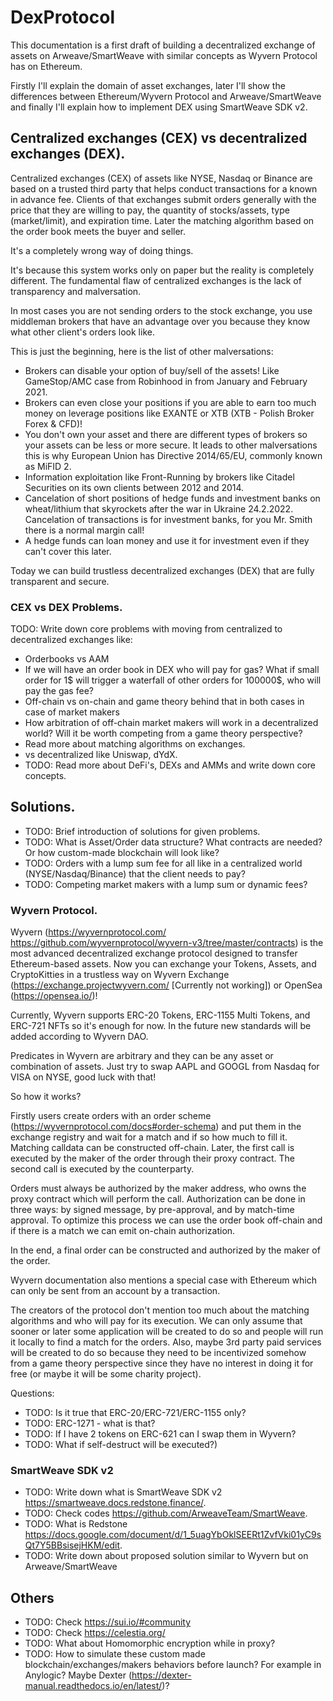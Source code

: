 # DexProtocol
This documentation is a first draft of building a decentralized exchange of assets on Arweave/SmartWeave with similar concepts as Wyvern Protocol has on Ethereum.

Firstly I'll explain the domain of asset exchanges, later I'll show the differences between Ethereum/Wyvern Protocol and Arweave/SmartWeave and finally I'll explain how to implement DEX using SmartWeave SDK v2.

## Centralized exchanges (CEX) vs decentralized exchanges (DEX).
Centralized exchanges (CEX) of assets like NYSE, Nasdaq or Binance are based on a trusted third party that helps conduct transactions for a known in advance fee. Clients of that exchanges submit orders generally with the price that they are willing to pay, the quantity of stocks/assets, type (market/limit), and expiration time. Later the matching algorithm based on the order book meets the buyer and seller.

It's a completely wrong way of doing things.

It's because this system works only on paper but the reality is completely different. The fundamental flaw of centralized exchanges is the lack of transparency and malversation.

In most cases you are not sending orders to the stock exchange, you use middleman brokers that have an advantage over you because they know what other client's orders look like.

This is just the beginning, here is the list of other malversations:
- Brokers can disable your option of buy/sell of the assets! Like GameStop/AMC case from Robinhood in from January and February 2021.
- Brokers can even close your positions if you are able to earn too much money on leverage positions like EXANTE or XTB (XTB - Polish Broker Forex & CFD)!
- You don't own your asset and there are different types of brokers so your assets can be less or more secure. It leads to other malversations this is why European Union has Directive 2014/65/EU, commonly known as MiFID 2.
- Information exploitation like Front-Running by brokers like Citadel Securities on its own clients between 2012 and 2014.
- Cancelation of short positions of hedge funds and investment banks on wheat/lithium that skyrockets after the war in Ukraine 24.2.2022. Cancelation of transactions is for investment banks, for you Mr. Smith there is a normal margin call!
- A hedge funds can loan money and use it for investment even if they can't cover this later.

Today we can build trustless decentralized exchanges (DEX) that are fully transparent and secure.

### CEX vs DEX Problems.
TODO: Write down core problems with moving from centralized to decentralized exchanges like:
- Orderbooks vs AAM
- If we will have an order book in DEX who will pay for gas? What if small order for 1$ will trigger a waterfall of other orders for 100000$, who will pay the gas fee?
- Off-chain vs on-chain and game theory behind that in both cases in case of market makers
- How arbitration of off-chain market makers will work in a decentralized world? Will it be worth competing from a game theory perspective?
- Read more about matching algorithms on exchanges.
- vs decentralized like Uniswap, dYdX.
- TODO: Read more about DeFi's, DEXs and AMMs and write down core concepts.

## Solutions.
- TODO: Brief introduction of solutions for given problems.
- TODO: What is Asset/Order data structure? What contracts are needed? Or how custom-made blockchain will look like?
- TODO: Orders with a lump sum fee for all like in a centralized world (NYSE/Nasdaq/Binance) that the client needs to pay?
- TODO: Competing market makers with a lump sum or dynamic fees?

### Wyvern Protocol.

Wyvern (https://wyvernprotocol.com/ https://github.com/wyvernprotocol/wyvern-v3/tree/master/contracts) is the most advanced decentralized exchange protocol designed to transfer Ethereum-based assets. Now you can exchange your Tokens, Assets, and CryptoKitties in a trustless way on Wyvern Exchange (https://exchange.projectwyvern.com/ [Currently not working]) or OpenSea (https://opensea.io/)!

Currently, Wyvern supports ERC-20 Tokens, ERC-1155 Multi Tokens, and ERC-721 NFTs so it's enough for now. In the future new standards will be added according to Wyvern DAO.

Predicates in Wyvern are arbitrary and they can be any asset or combination of assets. Just try to swap AAPL and GOOGL from Nasdaq for VISA on NYSE, good luck with that!

So how it works?

Firstly users create orders with an order scheme (https://wyvernprotocol.com/docs#order-schema) and put them in the exchange registry and wait for a match and if so how much to fill it. Matching calldata can be constructed off-chain. Later, the first call is executed by the maker of the order through their proxy contract. The second call is executed by the counterparty.

Orders must always be authorized by the maker address, who owns the proxy contract which will perform the call. Authorization can be done in three ways: by signed message, by pre-approval, and by match-time approval. To optimize this process we can use the order book off-chain and if there is a match we can emit on-chain authorization.

In the end, a final order can be constructed and authorized by the maker of the order.

Wyvern documentation also mentions a special case with Ethereum which can only be sent from an account by a transaction.

The creators of the protocol don't mention too much about the matching algorithms and who will pay for its execution. We can only assume that sooner or later some application will be created to do so and people will run it locally to find a match for the orders. Also, maybe 3rd party paid services will be created to do so because they need to be incentivized somehow from a game theory perspective since they have no interest in doing it for free (or maybe it will be some charity project).

Questions:
- TODO: Is it true that ERC-20/ERC-721/ERC-1155 only?
- TODO: ERC-1271 - what is that?
- TODO: If I have 2 tokens on ERC-621 can I swap them in Wyvern?
- TODO: What if self-destruct will be executed?)

### SmartWeave SDK v2
- TODO: Write down what is SmartWeave SDK v2 https://smartweave.docs.redstone.finance/.
- TODO: Check codes https://github.com/ArweaveTeam/SmartWeave.
- TODO: What is Redstone https://docs.google.com/document/d/1_5uagYbOklSEERt1ZvfVki01yC9sQt7Y5BBsisejHKM/edit.
- TODO: Write down about proposed solution similar to Wyvern but on Arweave/SmartWeave

## Others
- TODO: Check https://sui.io/#community
- TODO: Check https://celestia.org/
- TODO: What about Homomorphic encryption while in proxy?
- TODO: How to simulate these custom made blockchain/exchanges/makers behaviors before launch? For example in Anylogic? Maybe Dexter (https://dexter-manual.readthedocs.io/en/latest/)? 
